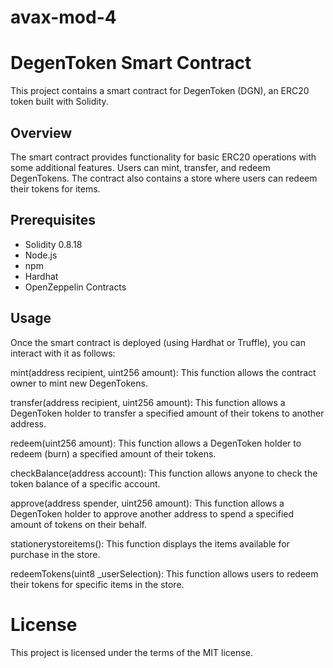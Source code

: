 # avax-mod-4
# DegenToken Smart Contract

This project contains a smart contract for DegenToken (DGN), an ERC20 token built with Solidity.

## Overview

The smart contract provides functionality for basic ERC20 operations with some additional features. Users can mint, transfer, and redeem DegenTokens. The contract also contains a store where users can redeem their tokens for items.

## Prerequisites

- Solidity 0.8.18
- Node.js
- npm
- Hardhat
- OpenZeppelin Contracts


## Usage

Once the smart contract is deployed (using Hardhat or Truffle), you can interact with it as follows:

mint(address recipient, uint256 amount): This function allows the contract owner to mint new DegenTokens.

transfer(address recipient, uint256 amount): This function allows a DegenToken holder to transfer a specified amount of their tokens to another address.

redeem(uint256 amount): This function allows a DegenToken holder to redeem (burn) a specified amount of their tokens.

checkBalance(address account): This function allows anyone to check the token balance of a specific account.

approve(address spender, uint256 amount): This function allows a DegenToken holder to approve another address to spend a specified amount of tokens on their behalf.

stationerystoreitems(): This function displays the items available for purchase in the store.

redeemTokens(uint8 _userSelection): This function allows users to redeem their tokens for specific items in the store.

# License

This project is licensed under the terms of the MIT license.






